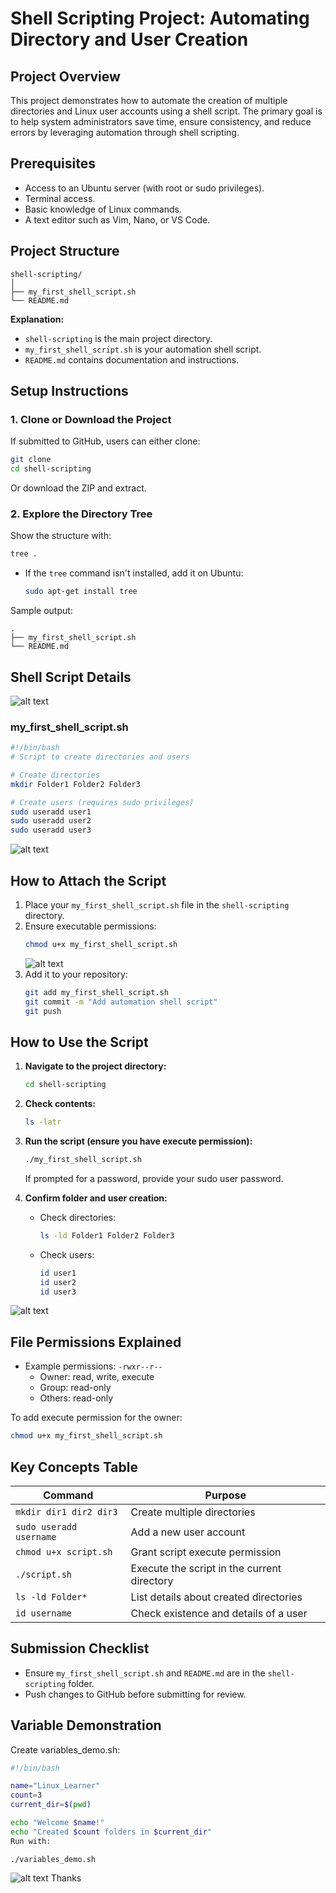 # Shell Scripting Project: Automating Directory and User Creation

## Project Overview

This project demonstrates how to automate the creation of multiple directories and Linux user accounts using a shell script. The primary goal is to help system administrators save time, ensure consistency, and reduce errors by leveraging automation through shell scripting.

## Prerequisites

- Access to an Ubuntu server (with root or sudo privileges).
- Terminal access.
- Basic knowledge of Linux commands.
- A text editor such as Vim, Nano, or VS Code.

## Project Structure

```
shell-scripting/
│
├── my_first_shell_script.sh
└── README.md
```

**Explanation:**
- `shell-scripting` is the main project directory.
- `my_first_shell_script.sh` is your automation shell script.
- `README.md` contains documentation and instructions.

## Setup Instructions

### 1. Clone or Download the Project

If submitted to GitHub, users can either clone:
```bash
git clone 
cd shell-scripting
```
Or download the ZIP and extract.

### 2. Explore the Directory Tree

Show the structure with:
```bash
tree .
```
- If the `tree` command isn't installed, add it on Ubuntu:
  ```bash
  sudo apt-get install tree
  ```

Sample output:
```
.
├── my_first_shell_script.sh
└── README.md
```

## Shell Script Details
![alt text](<Screenshot 2025-07-15 140959.png>)
### my_first_shell_script.sh

```bash
#!/bin/bash
# Script to create directories and users

# Create directories
mkdir Folder1 Folder2 Folder3

# Create users (requires sudo privileges)
sudo useradd user1
sudo useradd user2
sudo useradd user3
```

![alt text](<Screenshot 2025-07-15 141052.png>)

## How to Attach the Script

1. Place your `my_first_shell_script.sh` file in the `shell-scripting` directory.
2. Ensure executable permissions:
   ```bash
   chmod u+x my_first_shell_script.sh
   ```
   ![alt text](<Screenshot 2025-07-15 141631.png>)
3. Add it to your repository:
   ```bash
   git add my_first_shell_script.sh
   git commit -m "Add automation shell script"
   git push
   ```

## How to Use the Script

1. **Navigate to the project directory:**
   ```bash
   cd shell-scripting
   ```
2. **Check contents:**
   ```bash
   ls -latr
   ```
3. **Run the script (ensure you have execute permission):**
   ```bash
   ./my_first_shell_script.sh
   ```
   If prompted for a password, provide your sudo user password.

4. **Confirm folder and user creation:**
   - Check directories:
     ```bash
     ls -ld Folder1 Folder2 Folder3
     ```
   - Check users:
     ```bash
     id user1
     id user2
     id user3
     ```
![alt text](<Screenshot 2025-07-15 142709.png>)

## File Permissions Explained

- Example permissions: `-rwxr--r--`
  - Owner: read, write, execute
  - Group: read-only
  - Others: read-only

To add execute permission for the owner:
```bash
chmod u+x my_first_shell_script.sh
```

## Key Concepts Table

| Command                         | Purpose                                       |
|----------------------------------|-----------------------------------------------|
| `mkdir dir1 dir2 dir3`           | Create multiple directories                   |
| `sudo useradd username`          | Add a new user account                        |
| `chmod u+x script.sh`            | Grant script execute permission               |
| `./script.sh`                    | Execute the script in the current directory   |
| `ls -ld Folder*`                 | List details about created directories        |
| `id username`                    | Check existence and details of a user         |

## Submission Checklist

- Ensure `my_first_shell_script.sh` and `README.md` are in the `shell-scripting` folder.
- Push changes to GitHub before submitting for review.

##  Variable Demonstration
Create variables_demo.sh:

```bash
#!/bin/bash

name="Linux_Learner"
count=3
current_dir=$(pwd)

echo "Welcome $name!"
echo "Created $count folders in $current_dir"
Run with:

```

```chmod +x variables_demo.sh
./variables_demo.sh
```

![alt text](<Screenshot 2025-07-12 130343.png>)
Thanks